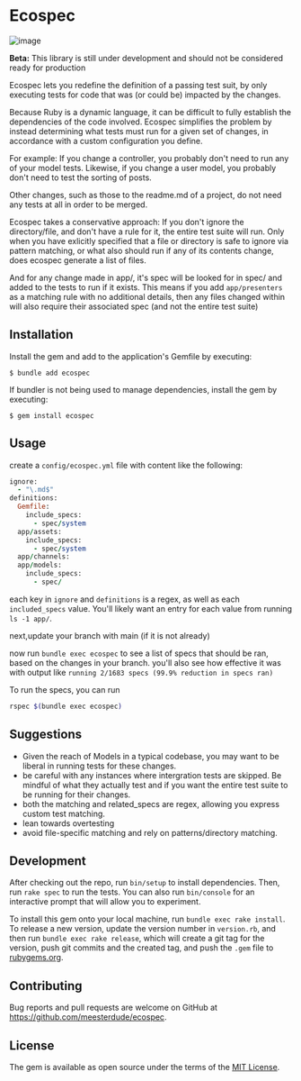 # Ecospec
![image](https://user-images.githubusercontent.com/931048/187340551-d6903624-e895-4fcc-b488-fdb90bb16dba.png)

**Beta:** This library is still under development and should not be considered ready for production

Ecospec lets you redefine the definition of a passing test suit, by only executing tests for code that was (or could be) impacted by the changes.

Because Ruby is a dynamic language, it can be difficult to fully establish the dependencies of the code involved. Ecospec simplifies the problem by instead determining what tests must run for a given set of changes, in accordance with a custom configuration you define.

For example: If you change a controller, you probably don't need to run any of your model tests. Likewise, if you change a user model, you probably don't need to test the sorting of posts.

Other changes, such as those to the readme.md of a project, do not need any tests at all in order to be merged. 

Ecospec takes a conservative approach: If you don't ignore the directory/file, and don't have a rule for it, the entire test suite will run. Only when you have exlicitly specified that a file or directory is safe to ignore via pattern matching, or what also should run if any of its contents change, does ecospec generate a list of files. 

And for any change made in app/, it's spec will be looked for in spec/ and added to the tests to run if it exists. This means if you add `app/presenters` as a matching rule with no additional details, then any files changed within will also require their associated spec (and not the entire test suite)

## Installation

Install the gem and add to the application's Gemfile by executing:

    $ bundle add ecospec

If bundler is not being used to manage dependencies, install the gem by executing:

    $ gem install ecospec

## Usage

create a `config/ecospec.yml` file with content like the following:
```ruby
ignore:
  - "\.md$"
definitions:
  Gemfile:
    include_specs:
      - spec/system
  app/assets:
    include_specs:
      - spec/system
  app/channels:
  app/models:
    include_specs:
      - spec/
```

each key in `ignore` and `definitions` is a regex, as well as each `included_specs` value. You'll likely want an entry for each value from running `ls -1 app/`.

next,update your branch with main (if it is not already)

now run `bundle exec ecospec` to see a list of specs that should be ran, based on the changes in your branch. you'll also see how effective it was with output like `running 2/1683 specs (99.9% reduction in specs ran)`

To run the specs, you can run 
```bash
rspec $(bundle exec ecospec)
```

## Suggestions

- Given the reach of Models in a typical codebase, you may want to be liberal in running tests for these changes. 
- be careful with any instances where intergration tests are skipped. Be mindful of what they actually test and if you want the entire test suite to be running for their changes. 
- both the matching and related_specs are regex, allowing you express custom test matching. 
- lean towards overtesting
- avoid file-specific matching and rely on patterns/directory matching. 


## Development

After checking out the repo, run `bin/setup` to install dependencies. Then, run `rake spec` to run the tests. You can also run `bin/console` for an interactive prompt that will allow you to experiment.

To install this gem onto your local machine, run `bundle exec rake install`. To release a new version, update the version number in `version.rb`, and then run `bundle exec rake release`, which will create a git tag for the version, push git commits and the created tag, and push the `.gem` file to [rubygems.org](https://rubygems.org).

## Contributing

Bug reports and pull requests are welcome on GitHub at https://github.com/meesterdude/ecospec.

## License

The gem is available as open source under the terms of the [MIT License](https://opensource.org/licenses/MIT).
